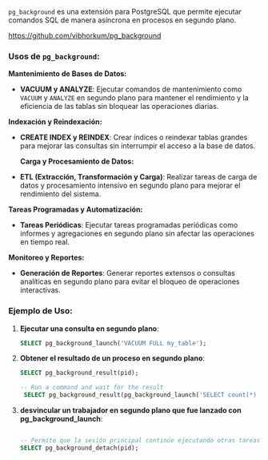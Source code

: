 
`pg_background` es una extensión para PostgreSQL que permite ejecutar comandos SQL de manera asíncrona en procesos en segundo plano.

https://github.com/vibhorkum/pg_background

### Usos de `pg_background`:



 **Mantenimiento de Bases de Datos:**
- **VACUUM y ANALYZE**: Ejecutar comandos de mantenimiento como `VACUUM` y `ANALYZE` en segundo plano para mantener el rendimiento y la eficiencia de las tablas sin bloquear las operaciones diarias.
 

 **Indexación y Reindexación:**
- **CREATE INDEX y REINDEX**: Crear índices o reindexar tablas grandes para mejorar las consultas sin interrumpir el acceso a la base de datos.
 
  **Carga y Procesamiento de Datos:**
- **ETL (Extracción, Transformación y Carga)**: Realizar tareas de carga de datos y procesamiento intensivo en segundo plano para mejorar el rendimiento del sistema.
 

 **Tareas Programadas y Automatización:**
- **Tareas Periódicas**: Ejecutar tareas programadas periódicas como informes y agregaciones en segundo plano sin afectar las operaciones en tiempo real.
 

 **Monitoreo y Reportes:**
- **Generación de Reportes**: Generar reportes extensos o consultas analíticas en segundo plano para evitar el bloqueo de operaciones interactivas.
  


### Ejemplo de Uso:

1. **Ejecutar una consulta en segundo plano**:
   ```sql
   SELECT pg_background_launch('VACUUM FULL my_table');
   ```

2. **Obtener el resultado de un proceso en segundo plano**:
   ```sql
   SELECT pg_background_result(pid);
   
   -- Run a command and wait for the result
	SELECT pg_background_result(pg_background_launch('SELECT count(*) FROM your_table'));
   ```

3. **desvincular un trabajador en segundo plano que fue lanzado con pg_background_launch**:
   ```sql
   
   -- Permite que la sesión principal continúe ejecutando otras tareas sin bloquearse
   SELECT pg_background_detach(pid);
   ```
 
